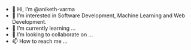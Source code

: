 - 👋 Hi, I’m @aniketh-varma
- 👀 I’m interested in Software Development, Machine Learning and Web Development.
- 🌱 I’m currently learning ...
- 💞️ I’m looking to collaborate on ...
- 📫 How to reach me ...

<!---
aniketh-varma/aniketh-varma is a ✨ special ✨ repository because its `README.md` (this file) appears on your GitHub profile.
You can click the Preview link to take a look at your changes.
--->
